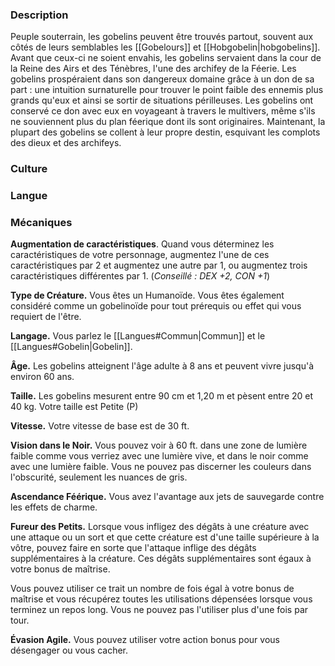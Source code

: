 ### Description

Peuple souterrain, les gobelins peuvent être trouvés partout, souvent aux côtés de leurs semblables les [[Gobelours]] et [[Hobgobelin|hobgobelins]]. Avant que ceux-ci ne soient envahis, les gobelins servaient dans la cour de la Reine des Airs et des Ténèbres, l'une des archifey de la Féerie. Les gobelins prospéraient dans son dangereux domaine grâce à un don de sa part : une intuition surnaturelle pour trouver le point faible des ennemis plus grands qu'eux et ainsi se sortir de situations périlleuses. Les gobelins ont conservé ce don avec eux en voyageant à travers le multivers, même s'ils ne souviennent plus du plan féerique dont ils sont originaires. Maintenant, la plupart des gobelins se collent à leur propre destin, esquivant les complots des dieux et des archifeys.
### Culture

### Langue

### Mécaniques

**Augmentation de caractéristiques**. Quand vous déterminez les caractéristiques de votre personnage, augmentez l'une de ces caractéristiques par 2 et augmentez une autre par 1, ou augmentez trois caractéristiques différentes par 1. (*Conseillé : DEX +2, CON +1*)

**Type de Créature.** Vous êtes un Humanoïde. Vous êtes également considéré comme un gobelinoïde pour tout prérequis ou effet qui vous requiert de l'être.

**Langage.** Vous parlez le [[Langues#Commun|Commun]] et le [[Langues#Gobelin|Gobelin]].

**Âge.** Les gobelins atteignent l'âge adulte à 8 ans et peuvent vivre jusqu'à environ 60 ans.

**Taille.** Les gobelins mesurent entre 90 cm et 1,20 m et pèsent entre 20 et 40 kg. Votre taille est Petite (P)

**Vitesse.** Votre vitesse de base est de 30 ft.

**Vision dans le Noir.** Vous pouvez voir à 60 ft. dans une zone de lumière faible comme vous verriez avec une lumière vive, et dans le noir comme avec une lumière faible. Vous ne pouvez pas discerner les couleurs dans l'obscurité, seulement les nuances de gris.

**Ascendance Féérique.** Vous avez l'avantage aux jets de sauvegarde contre les effets de charme.

**Fureur des Petits.** Lorsque vous infligez des dégâts à une créature avec une attaque ou un sort et que cette créature est d'une taille supérieure à la vôtre, pouvez faire en sorte que l'attaque inflige des dégâts supplémentaires à la créature. Ces dégâts supplémentaires sont égaux à votre bonus de maîtrise.

Vous pouvez utiliser ce trait un nombre de fois égal à votre bonus de maîtrise et vous récupérez toutes les utilisations dépensées lorsque vous terminez un repos long. Vous ne pouvez pas l'utiliser plus d'une fois par tour.

**Évasion Agile.** Vous pouvez utiliser votre action bonus pour vous désengager ou vous cacher.






